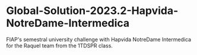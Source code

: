 # Global-Solution-2023.2-Hapvida-NotreDame-Intermedica
FIAP's semestral university challenge with Hapvida NotreDame Intermedica for the Raquel team from the 1TDSPR class.
